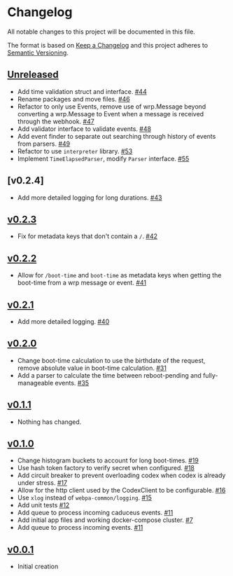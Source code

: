 # Changelog
All notable changes to this project will be documented in this file.

The format is based on [Keep a Changelog](http://keepachangelog.com/en/1.0.0/)
and this project adheres to [Semantic Versioning](http://semver.org/spec/v2.0.0.html).

## [Unreleased]
- Add time validation struct and interface. [#44](https://github.com/xmidt-org/glaukos/pull/45)
- Rename packages and move files. [#46](https://github.com/xmidt-org/glaukos/pull/46)
- Refactor to only use Events, remove use of wrp.Message beyond converting a wrp.Message to Event when a message is received through the webhook. [#47](https://github.com/xmidt-org/glaukos/pull/47)
- Add validator interface to validate events. [#48](https://github.com/xmidt-org/glaukos/pull/48)
- Add event finder to separate out searching through history of events from parsers. [#49](https://github.com/xmidt-org/glaukos/pull/49)
- Refactor to use `interpreter` library. [#53](https://github.com/xmidt-org/glaukos/pull/53)
- Implement `TimeElapsedParser`, modify `Parser` interface. [#55](https://github.com/xmidt-org/glaukos/pull/55)

## [v0.2.4]
- Add more detailed logging for long durations. [#43](https://github.com/xmidt-org/glaukos/pull/43)

## [v0.2.3]
- Fix for metadata keys that don't contain a `/`. [#42](https://github.com/xmidt-org/glaukos/pull/42)

## [v0.2.2]
- Allow for `/boot-time` and `boot-time` as metadata keys when getting the boot-time from a wrp message or event. [#41](https://github.com/xmidt-org/glaukos/pull/41)

## [v0.2.1]
- Add more detailed logging. [#40](https://github.com/xmidt-org/glaukos/pull/40)
  
## [v0.2.0]
- Change boot-time calculation to use the birthdate of the request, remove absolute value in boot-time calculation. [#31](https://github.com/xmidt-org/glaukos/pull/31)
- Add a parser to calculate the time between reboot-pending and fully-manageable events. [#35](https://github.com/xmidt-org/glaukos/pull/35)

## [v0.1.1]
- Nothing has changed.

## [v0.1.0]
- Change histogram buckets to account for long boot-times. [#19](https://github.com/xmidt-org/glaukos/pull/19)
- Use hash token factory to verify secret when configured. [#18](https://github.com/xmidt-org/glaukos/pull/18)
- Add circuit breaker to prevent overloading codex when codex is already under stress. [#17](https://github.com/xmidt-org/glaukos/pull/17)
- Allow for the http client used by the CodexClient to be configurable. [#16](https://github.com/xmidt-org/glaukos/pull/16)
- Use `xlog` instead of `webpa-common/logging`. [#15](https://github.com/xmidt-org/glaukos/pull/15)
- Add unit tests [#12](https://github.com/xmidt-org/glaukos/pull/12)
- Add queue to process incoming caduceus events. [#11](https://github.com/xmidt-org/glaukos/pull/11)
- Add initial app files and working docker-compose cluster. [#7](https://github.com/xmidt-org/glaukos/pull/7)
- Add queue to process incoming events. [#11](https://github.com/xmidt-org/glaukos/pull/11)

## [v0.0.1]
- Initial creation

[Unreleased]: https://github.com/xmidt-org/glaukos/compare/v0.2.4..HEAD
[v0.2.3]: https://github.com/xmidt-org/glaukos/compare/v0.2.3..v0.2.4
[v0.2.3]: https://github.com/xmidt-org/glaukos/compare/v0.2.2..v0.2.3
[v0.2.2]: https://github.com/xmidt-org/glaukos/compare/v0.2.1..v0.2.2
[v0.2.1]: https://github.com/xmidt-org/glaukos/compare/v0.2.0..v0.2.1
[v0.2.0]: https://github.com/xmidt-org/glaukos/compare/v0.1.1..v0.2.0
[v0.1.1]: https://github.com/xmidt-org/glaukos/compare/v0.1.0..v0.1.1
[v0.1.0]: https://github.com/xmidt-org/glaukos/compare/v0.0.1..v0.1.0
[v0.0.1]: https://github.com/xmidt-org/glaukos/compare/0.0.1...v0.0.1
